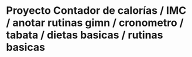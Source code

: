 # Proyecto Contador de calorías / IMC / anotar rutinas gimn / cronometro / tabata / dietas basicas / rutinas basicas
